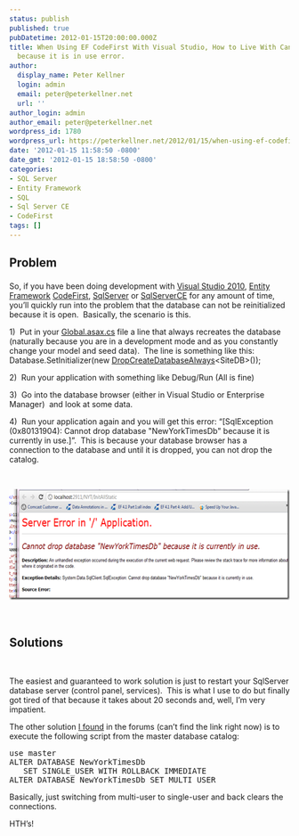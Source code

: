 ```yaml
---
status: publish
published: true
pubDatetime: 2012-01-15T20:00:00.000Z
title: When Using EF CodeFirst With Visual Studio, How to Live With Cannot drop database
  because it is in use error.
author:
  display_name: Peter Kellner
  login: admin
  email: peter@peterkellner.net
  url: ''
author_login: admin
author_email: peter@peterkellner.net
wordpress_id: 1780
wordpress_url: https://peterkellner.net/2012/01/15/when-using-ef-codefirst-with-visual-studio-how-to-live-with-cannot-drop-database-because-it-is-in-use-error/
date: '2012-01-15 11:58:50 -0800'
date_gmt: '2012-01-15 18:58:50 -0800'
categories:
- SQL Server
- Entity Framework
- SQL
- Sql Server CE
- CodeFirst
tags: []
---
```

<h2>
<p>Problem</p>
</h2>
<p>So, if you have been doing development with <a href="http://www.microsoft.com/visualstudio/en-us/products/2010-editions">Visual Studio 2010</a>, <a href="http://www.microsoft.com/download/en/details.aspx?displaylang=en&amp;id=8363">Entity Framework</a> <a href="http://msdn.microsoft.com/en-us/data/aa937723">CodeFirst</a>, <a href="http://www.microsoft.com/sqlserver/en/us/default.aspx">SqlServer</a> or <a href="http://en.wikipedia.org/wiki/SQL_Server_Compact">SqlServerCE</a> for any amount of time, you’ll quickly run into the problem that the database can not be reinitialized because it is open.&#160; Basically, the scenario is this.</p>
<p>1)&#160; Put in your <a href="http://msdn.microsoft.com/en-us/library/2027ewzw.aspx">Global.asax.cs</a> file a line that always recreates the database (naturally because you are in a development mode and as you constantly change your model and seed data).&#160; The line is something like this:&#160; Database.SetInitializer(new <a href="http://msdn.microsoft.com/en-us/library/gg679506(v=vs.103).aspx">DropCreateDatabaseAlways</a>&lt;SiteDB&gt;());</p>
<p>2)&#160; Run your application with something like Debug/Run (All is fine)</p>
<p>3)&#160; Go into the database browser (either in Visual Studio or Enterprise Manager)&#160; and look at some data.</p>
<p>4)&#160; Run your application again and you will get this error: “[SqlException (0x80131904): Cannot drop database &quot;NewYorkTimesDb&quot; because it is currently in use.]”.&#160; This is because your database browser has a connection to the database and until it is dropped, you can not drop the catalog.</p>
<p>&#160;</p>
<p><a href="/wp/wp-content/uploads/2012/01/image9.png"><img style="background-image: none; border-bottom: 0px; border-left: 0px; padding-left: 0px; padding-right: 0px; display: inline; border-top: 0px; border-right: 0px; padding-top: 0px" title="image" border="0" alt="image" src="/wp/wp-content/uploads/2012/01/image_thumb7.png" width="574" height="199" /></a></p>
<p>&#160;</p>
<h2>Solutions</h2>
<p>&#160;</p>
<p>The easiest and guaranteed to work solution is just to restart your SqlServer database server (control panel, services).&#160; This is what I use to do but finally got tired of that because it takes about 20 seconds and, well, I’m very impatient.</p>
<p>The other solution <a href="http://stackoverflow.com/questions/11620/how-do-you-kill-all-current-connections-to-a-sql-server-2005-database">I found</a> in the forums (can’t find the link right now) is to execute the following script from the master database catalog:</p>
<pre class="csharpcode"><span class="kwrd">use</span> master
<span class="kwrd">ALTER</span> <span class="kwrd">DATABASE</span> NewYorkTimesDb 
   <span class="kwrd">SET</span> SINGLE_USER <span class="kwrd">WITH</span> <span class="kwrd">ROLLBACK</span> <span class="kwrd">IMMEDIATE</span> 
<span class="kwrd">ALTER</span> <span class="kwrd">DATABASE</span> NewYorkTimesDb <span class="kwrd">SET</span> MULTI_USER</pre>
<p>Basically, just switching from multi-user to single-user and back clears the connections.</p>
<p>HTH’s!<br />
<style type="text/css">
.csharpcode, .csharpcode pre<br />
{<br />
	font-size: small;<br />
	color: black;<br />
	font-family: consolas, "Courier New", courier, monospace;<br />
	background-color: #ffffff;<br />
	/*white-space: pre;*/<br />
}<br />
.csharpcode pre { margin: 0em; }<br />
.csharpcode .rem { color: #008000; }<br />
.csharpcode .kwrd { color: #0000ff; }<br />
.csharpcode .str { color: #006080; }<br />
.csharpcode .op { color: #0000c0; }<br />
.csharpcode .preproc { color: #cc6633; }<br />
.csharpcode .asp { background-color: #ffff00; }<br />
.csharpcode .html { color: #800000; }<br />
.csharpcode .attr { color: #ff0000; }<br />
.csharpcode .alt<br />
{<br />
	background-color: #f4f4f4;<br />
	width: 100%;<br />
	margin: 0em;<br />
}<br />
.csharpcode .lnum { color: #606060; }</style></p>
